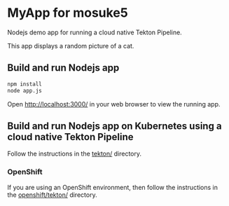 # MyApp for mosuke5
Nodejs demo app for running a cloud native Tekton Pipeline.

This app displays a random picture of a cat.

## Build and run Nodejs app

```bash
npm install
node app.js
```

Open [http://localhost:3000/](http://localhost:3000/) in your web browser to
view the running app.

## Build and run Nodejs app on Kubernetes using a cloud native Tekton Pipeline

Follow the instructions in the [tekton/](tekton/README.md) directory.

### OpenShift

If you are using an OpenShift environment, then follow the instructions in the [openshift/tekton/](openshift/tekton/README.md) directory.

